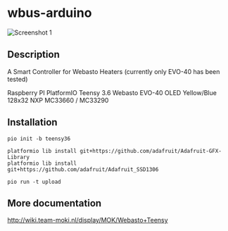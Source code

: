 # wbus-arduino

![Screenshot 1](http://wiki.team-moki.nl/download/attachments/16547884/IMG_0624.jpg?version=1&modificationDate=1514731941631&api=v2)

## Description

A Smart Controller for Webasto Heaters (currently only EVO-40 has been tested)

Raspberry PI
PlatformIO
Teensy 3.6
Webasto EVO-40
OLED Yellow/Blue 128x32
NXP MC33660 / MC33290

## Installation
```console
pio init -b teensy36

platformio lib install git+https://github.com/adafruit/Adafruit-GFX-Library
platformio lib install git+https://github.com/adafruit/Adafruit_SSD1306

pio run -t upload
```

## More documentation
http://wiki.team-moki.nl/display/MOK/Webasto+Teensy


